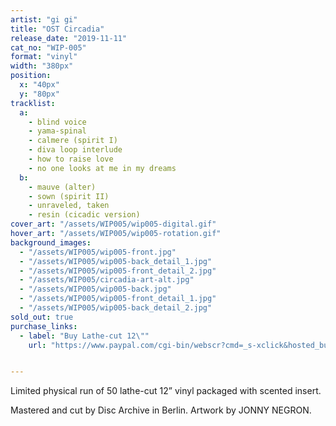 ```yaml
---
artist: "gi gi"
title: "OST Circadia"
release_date: "2019-11-11"
cat_no: "WIP-005"
format: "vinyl"
width: "380px"
position:
  x: "40px"
  y: "80px"
tracklist:
  a:
    - blind voice
    - yama-spinal
    - calmere (spirit I)
    - diva loop interlude
    - how to raise love
    - no one looks at me in my dreams
  b:
    - mauve (alter)
    - sown (spirit II)
    - unraveled, taken
    - resin (cicadic version)
cover_art: "/assets/WIP005/wip005-digital.gif"
hover_art: "/assets/WIP005/wip005-rotation.gif"
background_images:
  - "/assets/WIP005/wip005-front.jpg"
  - "/assets/WIP005/wip005-back_detail_1.jpg"
  - "/assets/WIP005/wip005-front_detail_2.jpg"
  - "/assets/WIP005/circadia-art-alt.jpg"
  - "/assets/WIP005/wip005-back.jpg"
  - "/assets/WIP005/wip005-front_detail_1.jpg"
  - "/assets/WIP005/wip005-back_detail_2.jpg"
sold_out: true
purchase_links:
  - label: "Buy Lathe-cut 12\""
    url: "https://www.paypal.com/cgi-bin/webscr?cmd=_s-xclick&hosted_button_id=BYMHLHHFC98EN"


---
```


Limited physical run of 50 lathe-cut 12” vinyl packaged with scented insert.

Mastered and cut by Disc Archive in Berlin. Artwork by JONNY NEGRON.
